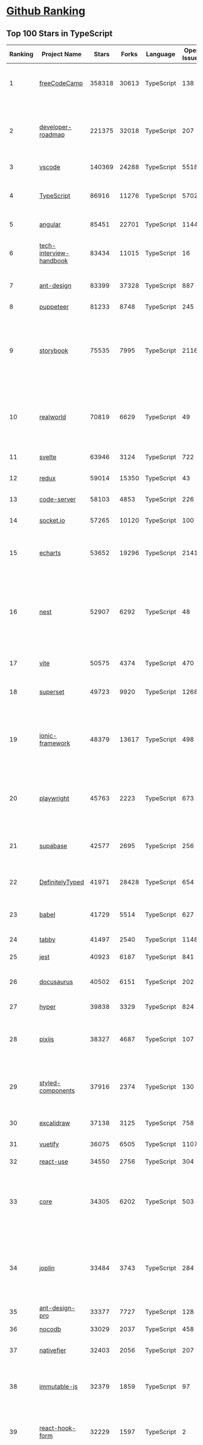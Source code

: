 [Github Ranking](../README.md)
==========

## Top 100 Stars in TypeScript

| Ranking | Project Name | Stars | Forks | Language | Open Issues | Description | Last Commit |
| ------- | ------------ | ----- | ----- | -------- | ----------- | ----------- | ----------- |
| 1 | [freeCodeCamp](https://github.com/freeCodeCamp/freeCodeCamp) | 358318 | 30613 | TypeScript | 138 | freeCodeCamp.org's open-source codebase and curriculum. Learn to code for free. | 2022-12-17T02:39:57Z |
| 2 | [developer-roadmap](https://github.com/kamranahmedse/developer-roadmap) | 221375 | 32018 | TypeScript | 207 | Interactive roadmaps, guides and other educational content to help developers grow in their careers. | 2022-12-16T05:58:29Z |
| 3 | [vscode](https://github.com/microsoft/vscode) | 140369 | 24288 | TypeScript | 5518 | Visual Studio Code | 2022-12-17T03:03:29Z |
| 4 | [TypeScript](https://github.com/microsoft/TypeScript) | 86916 | 11276 | TypeScript | 5702 | TypeScript is a superset of JavaScript that compiles to clean JavaScript output. | 2022-12-17T01:12:09Z |
| 5 | [angular](https://github.com/angular/angular) | 85451 | 22701 | TypeScript | 1144 | The modern web developer’s platform | 2022-12-17T00:46:52Z |
| 6 | [tech-interview-handbook](https://github.com/yangshun/tech-interview-handbook) | 83434 | 11015 | TypeScript | 16 | 💯 Curated coding interview preparation materials for busy software engineers | 2022-11-25T16:58:13Z |
| 7 | [ant-design](https://github.com/ant-design/ant-design) | 83399 | 37328 | TypeScript | 887 | An enterprise-class UI design language and React UI library | 2022-12-17T01:41:26Z |
| 8 | [puppeteer](https://github.com/puppeteer/puppeteer) | 81233 | 8748 | TypeScript | 245 | Headless Chrome Node.js API | 2022-12-16T18:45:11Z |
| 9 | [storybook](https://github.com/storybookjs/storybook) | 75535 | 7995 | TypeScript | 2116 | Storybook is a frontend workshop for building UI components and pages in isolation. Made for UI development, testing, and documentation.  | 2022-12-16T22:35:54Z |
| 10 | [realworld](https://github.com/gothinkster/realworld) | 70819 | 6629 | TypeScript | 49 | "The mother of all demo apps" — Exemplary fullstack Medium.com clone powered by React, Angular, Node, Django, and many more 🏅 | 2022-12-12T16:12:32Z |
| 11 | [svelte](https://github.com/sveltejs/svelte) | 63946 | 3124 | TypeScript | 722 | Cybernetically enhanced web apps | 2022-12-16T09:33:36Z |
| 12 | [redux](https://github.com/reduxjs/redux) | 59014 | 15350 | TypeScript | 43 | Predictable state container for JavaScript apps | 2022-12-15T21:31:37Z |
| 13 | [code-server](https://github.com/coder/code-server) | 58103 | 4853 | TypeScript | 226 | VS Code in the browser | 2022-12-16T21:41:44Z |
| 14 | [socket.io](https://github.com/socketio/socket.io) | 57265 | 10120 | TypeScript | 100 | Realtime application framework (Node.JS server) | 2022-12-15T15:38:53Z |
| 15 | [echarts](https://github.com/apache/echarts) | 53652 | 19296 | TypeScript | 2141 | Apache ECharts is a powerful, interactive charting and data visualization library for browser | 2022-12-16T02:44:18Z |
| 16 | [nest](https://github.com/nestjs/nest) | 52907 | 6292 | TypeScript | 48 | A progressive Node.js framework for building efficient, scalable, and enterprise-grade server-side applications on top of TypeScript & JavaScript (ES6, ES7, ES8) 🚀 | 2022-12-16T11:53:49Z |
| 17 | [vite](https://github.com/vitejs/vite) | 50575 | 4374 | TypeScript | 470 | Next generation frontend tooling. It's fast! | 2022-12-17T02:38:34Z |
| 18 | [superset](https://github.com/apache/superset) | 49723 | 9920 | TypeScript | 1268 | Apache Superset is a Data Visualization and Data Exploration Platform | 2022-12-17T02:54:42Z |
| 19 | [ionic-framework](https://github.com/ionic-team/ionic-framework) | 48379 | 13617 | TypeScript | 498 | A powerful cross-platform UI toolkit for building native-quality iOS, Android, and Progressive Web Apps with HTML, CSS, and JavaScript. | 2022-12-16T23:01:00Z |
| 20 | [playwright](https://github.com/microsoft/playwright) | 45763 | 2223 | TypeScript | 673 | Playwright is a framework for Web Testing and Automation. It allows testing Chromium, Firefox and WebKit with a single API.  | 2022-12-17T00:20:43Z |
| 21 | [supabase](https://github.com/supabase/supabase) | 42577 | 2695 | TypeScript | 256 | The open source Firebase alternative. Follow to stay updated about our public Beta. | 2022-12-17T02:55:37Z |
| 22 | [DefinitelyTyped](https://github.com/DefinitelyTyped/DefinitelyTyped) | 41971 | 28428 | TypeScript | 654 | The repository for high quality TypeScript type definitions. | 2022-12-16T23:14:19Z |
| 23 | [babel](https://github.com/babel/babel) | 41729 | 5514 | TypeScript | 627 | 🐠 Babel is a compiler for writing next generation JavaScript. | 2022-12-16T16:51:01Z |
| 24 | [tabby](https://github.com/Eugeny/tabby) | 41497 | 2540 | TypeScript | 1148 | A terminal for a more modern age | 2022-12-16T04:00:53Z |
| 25 | [jest](https://github.com/facebook/jest) | 40923 | 6187 | TypeScript | 841 | Delightful JavaScript Testing. | 2022-12-16T22:39:37Z |
| 26 | [docusaurus](https://github.com/facebook/docusaurus) | 40502 | 6151 | TypeScript | 202 | Easy to maintain open source documentation websites. | 2022-12-17T02:52:34Z |
| 27 | [hyper](https://github.com/vercel/hyper) | 39838 | 3329 | TypeScript | 824 | A terminal built on web technologies | 2022-12-13T09:21:58Z |
| 28 | [pixijs](https://github.com/pixijs/pixijs) | 38327 | 4687 | TypeScript | 107 | The HTML5 Creation Engine: Create beautiful digital content with the fastest, most flexible 2D WebGL renderer. | 2022-12-16T19:16:00Z |
| 29 | [styled-components](https://github.com/styled-components/styled-components) | 37916 | 2374 | TypeScript | 130 | Visual primitives for the component age. Use the best bits of ES6 and CSS to style your apps without stress 💅 | 2022-12-11T20:00:02Z |
| 30 | [excalidraw](https://github.com/excalidraw/excalidraw) | 37138 | 3125 | TypeScript | 758 | Virtual whiteboard for sketching hand-drawn like diagrams | 2022-12-16T22:24:09Z |
| 31 | [vuetify](https://github.com/vuetifyjs/vuetify) | 36075 | 6505 | TypeScript | 1107 | 🐉 Vue Component Framework | 2022-12-16T05:10:40Z |
| 32 | [react-use](https://github.com/streamich/react-use) | 34550 | 2756 | TypeScript | 304 | React Hooks — 👍 | 2022-12-11T10:28:28Z |
| 33 | [core](https://github.com/vuejs/core) | 34305 | 6202 | TypeScript | 503 | 🖖 Vue.js is a progressive, incrementally-adoptable JavaScript framework for building UI on the web. | 2022-12-16T18:57:08Z |
| 34 | [joplin](https://github.com/laurent22/joplin) | 33484 | 3743 | TypeScript | 284 | Joplin - an open source note taking and to-do application with synchronisation capabilities for Windows, macOS, Linux, Android and iOS. | 2022-12-17T02:33:59Z |
| 35 | [ant-design-pro](https://github.com/ant-design/ant-design-pro) | 33377 | 7727 | TypeScript | 128 | 👨🏻‍💻👩🏻‍💻 Use Ant Design like a Pro! | 2022-12-15T14:39:05Z |
| 36 | [nocodb](https://github.com/nocodb/nocodb) | 33029 | 2037 | TypeScript | 458 | 🔥 🔥 🔥 Open Source Airtable Alternative | 2022-12-16T11:57:08Z |
| 37 | [nativefier](https://github.com/nativefier/nativefier) | 32403 | 2056 | TypeScript | 207 | Make any web page a desktop application | 2022-12-07T16:10:30Z |
| 38 | [immutable-js](https://github.com/immutable-js/immutable-js) | 32379 | 1859 | TypeScript | 97 | Immutable persistent data collections for Javascript which increase efficiency and simplicity. | 2022-12-12T21:43:09Z |
| 39 | [react-hook-form](https://github.com/react-hook-form/react-hook-form) | 32229 | 1597 | TypeScript | 2 | 📋 React Hooks for form state management and validation (Web + React Native) | 2022-12-17T02:20:55Z |
| 40 | [taro](https://github.com/NervJS/taro) | 32048 | 4347 | TypeScript | 885 | 开放式跨端跨框架解决方案，支持使用 React/Vue/Nerv 等框架来开发微信/京东/百度/支付宝/字节跳动/ QQ 小程序/H5/React Native 等应用。  https://taro.zone/ | 2022-12-17T00:07:54Z |
| 41 | [formik](https://github.com/jaredpalmer/formik) | 31641 | 2626 | TypeScript | 634 | Build forms in React, without the tears 😭  | 2022-12-14T02:18:47Z |
| 42 | [query](https://github.com/TanStack/query) | 31629 | 1964 | TypeScript | 21 | 🤖 Powerful asynchronous state management, server-state utilities and data fetching for TS/JS, React, Solid, Svelte and Vue. | 2022-12-17T01:36:44Z |
| 43 | [date-fns](https://github.com/date-fns/date-fns) | 30516 | 1574 | TypeScript | 376 | ⏳ Modern JavaScript date utility library ⌛️ | 2022-12-09T08:12:23Z |
| 44 | [chakra-ui](https://github.com/chakra-ui/chakra-ui) | 30212 | 2709 | TypeScript | 87 | ⚡️ Simple, Modular & Accessible UI Components for your React Applications | 2022-12-16T20:11:57Z |
| 45 | [typeorm](https://github.com/typeorm/typeorm) | 29959 | 5559 | TypeScript | 1768 | ORM for TypeScript and JavaScript (ES7, ES6, ES5). Supports MySQL, PostgreSQL, MariaDB, SQLite, MS SQL Server, Oracle, SAP Hana, WebSQL databases. Works in NodeJS, Browser, Ionic, Cordova and Electron platforms. | 2022-12-16T15:50:31Z |
| 46 | [graphql-engine](https://github.com/hasura/graphql-engine) | 28838 | 2546 | TypeScript | 1877 | Blazing fast, instant realtime GraphQL APIs on your DB with fine grained access control, also trigger webhooks on database events. | 2022-12-16T17:43:12Z |
| 47 | [type-challenges](https://github.com/type-challenges/type-challenges) | 28650 | 2834 | TypeScript | 18347 | Collection of TypeScript type challenges with online judge | 2022-12-15T16:55:03Z |
| 48 | [rxjs](https://github.com/ReactiveX/rxjs) | 28141 | 2899 | TypeScript | 207 | A reactive programming library for JavaScript | 2022-12-16T07:58:56Z |
| 49 | [appwrite](https://github.com/appwrite/appwrite) | 27807 | 2302 | TypeScript | 641 | Secure Backend Server for Web, Mobile & Flutter Developers 🚀 AKA the 100% open-source Firebase alternative. | 2022-12-16T20:42:55Z |
| 50 | [prisma](https://github.com/prisma/prisma) | 27672 | 985 | TypeScript | 2348 | Next-generation ORM for Node.js & TypeScript \| PostgreSQL, MySQL, MariaDB, SQL Server, SQLite, MongoDB and CockroachDB | 2022-12-17T02:20:15Z |
| 51 | [html2canvas](https://github.com/niklasvh/html2canvas) | 27264 | 4531 | TypeScript | 804 | Screenshots with JavaScript | 2022-12-08T17:11:56Z |
| 52 | [n8n](https://github.com/n8n-io/n8n) | 27028 | 3178 | TypeScript | 158 | Free and source-available fair-code licensed workflow automation tool. Easily automate tasks across different services. | 2022-12-16T22:34:25Z |
| 53 | [postcss](https://github.com/postcss/postcss) | 27002 | 1557 | TypeScript | 18 | Transforming styles with JS plugins | 2022-12-11T17:34:51Z |
| 54 | [mobx](https://github.com/mobxjs/mobx) | 25964 | 1720 | TypeScript | 19 | Simple, scalable state management. | 2022-12-01T20:16:56Z |
| 55 | [angular-cli](https://github.com/angular/angular-cli) | 25840 | 12119 | TypeScript | 200 | CLI tool for Angular | 2022-12-17T00:49:00Z |
| 56 | [cheerio](https://github.com/cheeriojs/cheerio) | 25753 | 1573 | TypeScript | 14 | Fast, flexible, and lean implementation of core jQuery designed specifically for the server. | 2022-12-16T20:05:06Z |
| 57 | [react-select](https://github.com/JedWatson/react-select) | 25544 | 3981 | TypeScript | 206 | The Select Component for React.js | 2022-12-11T05:10:06Z |
| 58 | [swr](https://github.com/vercel/swr) | 25002 | 986 | TypeScript | 82 | React Hooks for Data Fetching | 2022-12-16T12:38:03Z |
| 59 | [zustand](https://github.com/pmndrs/zustand) | 24655 | 738 | TypeScript | 17 | 🐻 Bear necessities for state management in React | 2022-12-15T16:37:40Z |
| 60 | [react-spring](https://github.com/pmndrs/react-spring) | 24618 | 1077 | TypeScript | 70 | ✌️ A spring physics based React animation library | 2022-12-16T19:47:45Z |

